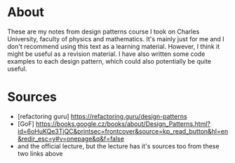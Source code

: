 # About
These are my notes from design patterns course I took on Charles University, faculty of physics and mathematics. It's mainly just for me and I don't recommend using this text as a learning material. However, I think it might be useful as a revision material.
I have also written some code examples to each design pattern, which could also potentially be quite useful.

# Sources
* [refactoring guru] https://refactoring.guru/design-patterns
* [GoF] https://books.google.cz/books/about/Design_Patterns.html?id=6oHuKQe3TjQC&printsec=frontcover&source=kp_read_button&hl=en&redir_esc=y#v=onepage&q&f=false
* and the official lecture, but the lecture has it's sources too from these two links above
